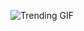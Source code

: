 
<!-- GIF_SECTION -->
![Trending GIF](https://media1.giphy.com/media/v1.Y2lkPThiYjIxNzcyZW02MmN1OGYwZm4xenNrZmdmc3Y2YXE1b3RzYXBhamswZXQ2a3d6aSZlcD12MV9naWZzX3NlYXJjaCZjdD1n/EZr27ZbJwmjE9PGyLN/giphy.gif)
<!-- END_GIF_SECTION -->
